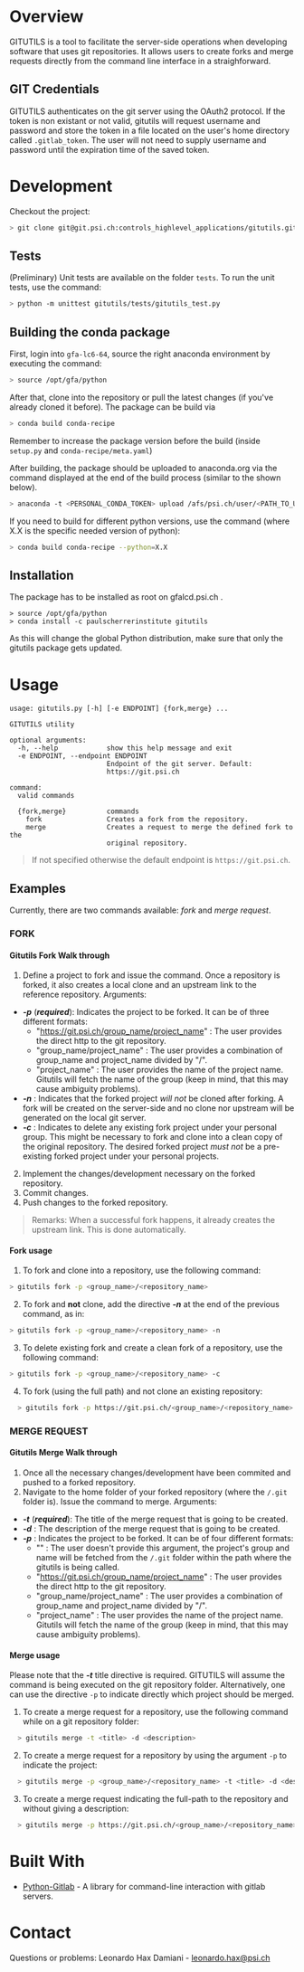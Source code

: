 # Overview
GITUTILS is a tool to facilitate the server-side operations when developing software that uses git repositories. It allows users to create forks and merge requests directly from the command line interface in a straighforward.

## GIT Credentials
GITUTILS authenticates on the git server using the OAuth2 protocol. If the token is non existant or not valid, gitutils will request username and password and store the token in a file located on the user's home directory called `.gitlab_token`. The user will not need to supply username and password until the expiration time of the saved token.

# Development

Checkout the project:
```bash
> git clone git@git.psi.ch:controls_highlevel_applications/gitutils.git
```

## Tests

(Preliminary) Unit tests are available on the folder `tests`. To run the unit tests, use the command:

```bash
> python -m unittest gitutils/tests/gitutils_test.py
```

## Building the conda package

First, login into ```gfa-lc6-64```, source the right anaconda environment by executing the command:

```bash
> source /opt/gfa/python
```

After that, clone into the repository or pull the latest changes (if you've already cloned it before). The package can be build via

```bash
> conda build conda-recipe
```

Remember to increase the package version before the build (inside `setup.py` and `conda-recipe/meta.yaml`)

After building, the package should be uploaded to anaconda.org via the command displayed at the end of the build process (similar to the shown below).

```bash
> anaconda -t <PERSONAL_CONDA_TOKEN> upload /afs/psi.ch/user/<PATH_TO_USER>/conda-bld/linux-64/<PACKAGE_NAME>
```

If you need to build for different python versions, use the command (where X.X is the specific needed version of python):

```bash
> conda build conda-recipe --python=X.X
```

## Installation
The package has to be installed as root on gfalcd.psi.ch .

```
> source /opt/gfa/python
> conda install -c paulscherrerinstitute gitutils
```

As this will change the global Python distribution, make sure that only the gitutils package gets updated.


# Usage

```
usage: gitutils.py [-h] [-e ENDPOINT] {fork,merge} ...

GITUTILS utility

optional arguments:
  -h, --help            show this help message and exit
  -e ENDPOINT, --endpoint ENDPOINT
                        Endpoint of the git server. Default:
                        https://git.psi.ch

command:
  valid commands

  {fork,merge}          commands
    fork                Creates a fork from the repository.
    merge               Creates a request to merge the defined fork to the
                        original repository.
```

> If not specified otherwise the default endpoint is ```https://git.psi.ch```.


## Examples

Currently, there are two commands available: *fork* and *merge request*.

### FORK

#### Gitutils Fork Walk through
1. Define a project to fork and issue the command. Once a repository is forked, it also creates a local clone and an upstream link to the reference repository. Arguments:
  * ___-p___ (___required___): Indicates the project to be forked. It can be of three different formats:
       * "https://git.psi.ch/group_name/project_name" : The user provides the direct http to the git repository.
       * "group_name/project_name" : The user provides a combination of group_name and project_name divided by "/".
       * "project_name" : The user provides the name of the project name. Gitutils will fetch the name of the group (keep in mind, that this may cause ambiguity problems).
  * ___-n___ : Indicates that the forked project *will not* be cloned after forking. A fork will be created on the server-side and no clone nor upstream will be generated on the local git server.
  * ___-c___ : Indicates to delete any existing fork project under your personal group. This might be necessary to fork and clone into a clean copy of the original repository. The desired forked project *must not* be a pre-existing forked project under your personal projects. 
2. Implement the changes/development necessary on the forked repository.
3. Commit changes.
4. Push changes to the forked repository.

> Remarks: When a successful fork happens, it already creates the upstream link. This is done automatically.

#### Fork usage

1. To fork and clone into a repository, use the following command:
  ```bash
  > gitutils fork -p <group_name>/<repository_name>
  ```

2. To fork and **not** clone, add the directive ___-n___ at the end of the previous command, as in:
  ```bash
  > gitutils fork -p <group_name>/<repository_name> -n
  ```

3. To delete existing fork and create a clean fork of a repository, use the following command:
  ```bash
  > gitutils fork -p <group_name>/<repository_name> -c
  ```

4. To fork (using the full path) and not clone an existing repository:
```bash
  > gitutils fork -p https://git.psi.ch/<group_name>/<repository_name> -n -c
  ```


### MERGE REQUEST

#### Gitutils Merge Walk through
1. Once all the necessary changes/development have been commited and pushed to a forked repository.
2. Navigate to the home folder of your forked repository (where the ```/.git``` folder is). Issue the command to merge. Arguments:
  * ___-t___ (___required___): The title of the merge request that is going to be created.
  * ___-d___ : The description of the merge request that is going to be created.
  * ___-p___ : Indicates the project to be forked. It can be of four different formats:
       * "" : The user doesn't provide this argument, the project's group and name will be fetched from the ```/.git``` folder within the path where the gitutils is being called.
       * "https://git.psi.ch/group_name/project_name" : The user provides the direct http to the git repository.
       * "group_name/project_name" : The user provides a combination of group_name and project_name divided by "/".
       * "project_name" : The user provides the name of the project name. Gitutils will fetch the name of the group (keep in mind, that this may cause ambiguity problems).
  


#### Merge usage

Please note that the ___-t___ title directive is required. GITUTILS will assume the command is being executed on the git repository folder. Alternatively, one can use the directive `-p` to indicate directly which project should be merged.

1. To create a merge request for a repository, use the following command while on a git repository folder: 
```bash
  > gitutils merge -t <title> -d <description>
  ```

2. To create a merge request for a repository by using the argument ```-p``` to indicate the project:
```bash
  > gitutils merge -p <group_name>/<repository_name> -t <title> -d <description>
  ```

3. To create a merge request indicating the full-path to the repository and without giving a description:
```bash
  > gitutils merge -p https://git.psi.ch/<group_name>/<repository_name> -t <title>
  ```

# Built With

* [Python-Gitlab](https://python-gitlab.readthedocs.io/en/stable/index.html) - A library for command-line interaction with gitlab servers.

# Contact
Questions or problems: Leonardo Hax Damiani - leonardo.hax@psi.ch
